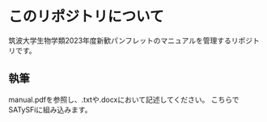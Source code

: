 # このリポジトリについて
筑波大学生物学類2023年度新歓パンフレットのマニュアルを管理するリポジトリです。

## 執筆
manual.pdfを参照し、.txtや.docxにおいて記述してください。
こちらでSATySFiに組み込みます。
